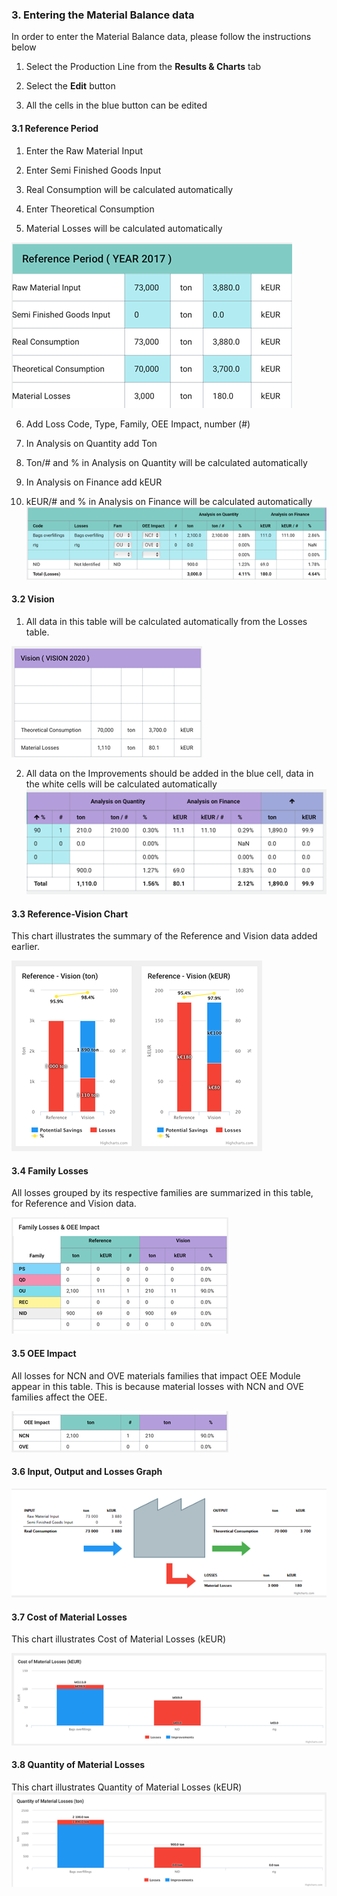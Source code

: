 ### 3. Entering the Material Balance data


In order to enter the Material Balance data, please follow the instructions below

1.	Select the Production Line from the **Results & Charts** tab

2.	Select the **Edit** button 

3.	All the cells in the blue button can be edited

#### 3.1 Reference Period


1.	Enter the Raw Material Input

2.	Enter Semi Finished Goods Input

3.	Real Consumption will be calculated automatically

4.	Enter Theoretical Consumption 

5.	Material Losses will be calculated automatically

![](/assets/import52.png) 


6.	Add Loss Code, Type, Family, OEE Impact, number \(\#\)

7.	In Analysis on Quantity add Ton 

8.	Ton/\# and % in Analysis on Quantity will be calculated automatically 

9.	In Analysis on Finance add kEUR

10.	kEUR/\# and %  in Analysis on Finance will be calculated automatically
![](/assets/import53.png)

#### 3.2 Vision 


1.	All data in this table will be calculated automatically from the Losses table.

![](/assets/import55.png) 


2.	All data on the Improvements should be added in the blue cell, data in the white cells will be calculated automatically
![](/assets/import56.png) 

#### 3.3 Reference-Vision Chart


This chart illustrates the summary of the Reference and Vision data added earlier. 

![](/assets/import57.png) 

#### 3.4 Family Losses 


All losses grouped by its respective families are summarized in this table, for Reference and Vision data. 


![](/assets/import58.png)

#### 3.5 OEE Impact 


All losses for NCN and OVE materials families that impact OEE Module appear in this table. This is because material losses with NCN and OVE families affect the OEE. 


![](/assets/import59.png)

#### 3.6 Input, Output and Losses Graph

![](/assets/import60.png)

#### 3.7 Cost of Material Losses


This chart illustrates Cost of Material Losses \(kEUR\) 

![](/assets/import61.png)

#### 3.8 Quantity of Material Losses


This chart illustrates Quantity of Material Losses \(kEUR\) 
![](/assets/import63.png)



